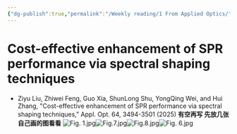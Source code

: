 ```yaml
---
{"dg-publish":true,"permalink":"/Weekly reading/1 From Applied Optics/","dgPassFrontmatter":true,"created":"2025-04-23T20:42:25.940+08:00","updated":"2025-04-23T21:02:08.000+08:00"}
---
```



# Cost-effective enhancement of SPR performance via spectral shaping techniques
- Ziyu Liu, Zhiwei Feng, Guo Xia, ShunLong Shu, YongQing Wei, and Hui Zhang, "Cost-effective enhancement of SPR performance via spectral shaping techniques," Appl. Opt. 64, 3494-3501 (2025)
**有空再写 先放几张自己画的图看看**
![Fig. 1.jpg](/img/user/Weekly%20reading/Fig.%201.jpg)![Fig.7.jpg](/img/user/Weekly%20reading/Fig.7.jpg)![Fig.8.jpg](/img/user/Weekly%20reading/Fig.8.jpg)![Fig. 6.jpg](/img/user/Weekly%20reading/Fig.%206.jpg)
